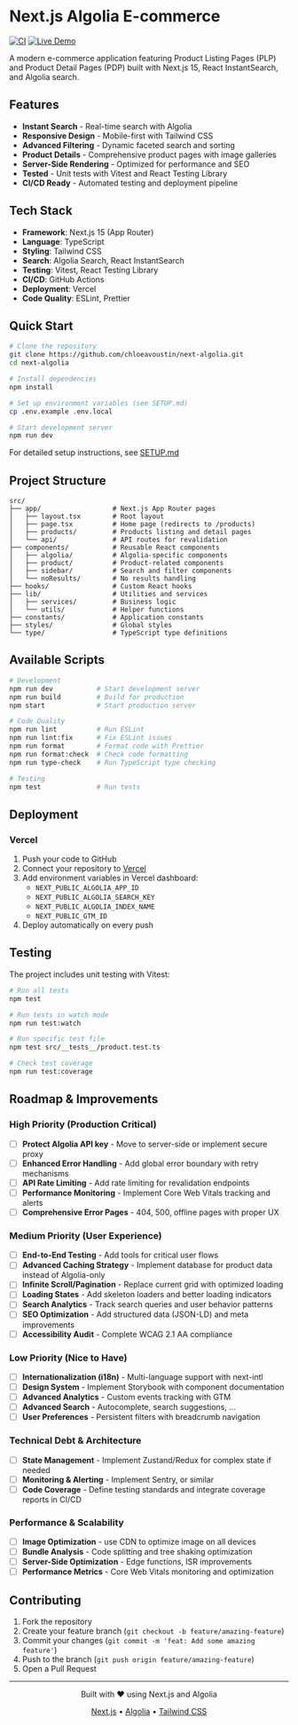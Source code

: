 # Next.js Algolia E-commerce

[![CI](https://github.com/chloeavoustin/next-algolia/actions/workflows/ci.yml/badge.svg)](https://github.com/chloeavoustin/next-algolia/actions/workflows/ci.yml)
[![Live Demo](https://img.shields.io/badge/demo-live-green)](https://next-algolia-git-main-chloe-jardins-projects.vercel.app/)

A modern e-commerce application featuring Product Listing Pages (PLP) and Product Detail Pages (PDP) built with Next.js 15, React InstantSearch, and Algolia search.

## Features

- **Instant Search** - Real-time search with Algolia
- **Responsive Design** - Mobile-first with Tailwind CSS
- **Advanced Filtering** - Dynamic faceted search and sorting
- **Product Details** - Comprehensive product pages with image galleries
- **Server-Side Rendering** - Optimized for performance and SEO
- **Tested** - Unit tests with Vitest and React Testing Library
- **CI/CD Ready** - Automated testing and deployment pipeline

## Tech Stack

- **Framework**: Next.js 15 (App Router)
- **Language**: TypeScript
- **Styling**: Tailwind CSS
- **Search**: Algolia Search, React InstantSearch
- **Testing**: Vitest, React Testing Library
- **CI/CD**: GitHub Actions
- **Deployment**: Vercel
- **Code Quality**: ESLint, Prettier

## Quick Start

```bash
# Clone the repository
git clone https://github.com/chloeavoustin/next-algolia.git
cd next-algolia

# Install dependencies
npm install

# Set up environment variables (see SETUP.md)
cp .env.example .env.local

# Start development server
npm run dev
```

For detailed setup instructions, see [SETUP.md](SETUP.md)

## Project Structure

```
src/
├── app/                  # Next.js App Router pages
│   ├── layout.tsx        # Root layout
│   ├── page.tsx          # Home page (redirects to /products)
│   ├── products/         # Products listing and detail pages
│   └── api/              # API routes for revalidation
├── components/           # Reusable React components
│   ├── algolia/          # Algolia-specific components
│   ├── product/          # Product-related components
│   ├── sidebar/          # Search and filter components
│   └── noResults/        # No results handling
├── hooks/                # Custom React hooks
├── lib/                  # Utilities and services
│   ├── services/         # Business logic
│   └── utils/            # Helper functions
├── constants/            # Application constants
├── styles/               # Global styles
└── type/                 # TypeScript type definitions
```

## Available Scripts

```bash
# Development
npm run dev           # Start development server
npm run build         # Build for production
npm start             # Start production server

# Code Quality
npm run lint          # Run ESLint
npm run lint:fix      # Fix ESLint issues
npm run format        # Format code with Prettier
npm run format:check  # Check code formatting
npm run type-check    # Run TypeScript type checking

# Testing
npm test              # Run tests
```

## Deployment

### Vercel

1. Push your code to GitHub
2. Connect your repository to [Vercel](https://vercel.com)
3. Add environment variables in Vercel dashboard:
   - `NEXT_PUBLIC_ALGOLIA_APP_ID`
   - `NEXT_PUBLIC_ALGOLIA_SEARCH_KEY`
   - `NEXT_PUBLIC_ALGOLIA_INDEX_NAME`
   - `NEXT_PUBLIC_GTM_ID`
4. Deploy automatically on every push

## Testing

The project includes unit testing with Vitest:

```bash
# Run all tests
npm test

# Run tests in watch mode
npm run test:watch

# Run specific test file
npm test src/__tests__/product.test.ts

# Check test coverage
npm run test:coverage
```

## Roadmap & Improvements

### High Priority (Production Critical)

- [ ] **Protect Algolia API key** - Move to server-side or implement secure proxy
- [ ] **Enhanced Error Handling** - Add global error boundary with retry mechanisms
- [ ] **API Rate Limiting** - Add rate limiting for revalidation endpoints
- [ ] **Performance Monitoring** - Implement Core Web Vitals tracking and alerts
- [ ] **Comprehensive Error Pages** - 404, 500, offline pages with proper UX

### Medium Priority (User Experience)

- [ ] **End-to-End Testing** - Add tools for critical user flows
- [ ] **Advanced Caching Strategy** - Implement database for product data instead of Algolia-only
- [ ] **Infinite Scroll/Pagination** - Replace current grid with optimized loading
- [ ] **Loading States** - Add skeleton loaders and better loading indicators
- [ ] **Search Analytics** - Track search queries and user behavior patterns
- [ ] **SEO Optimization** - Add structured data (JSON-LD) and meta improvements
- [ ] **Accessibility Audit** - Complete WCAG 2.1 AA compliance

### Low Priority (Nice to Have)

- [ ] **Internationalization (i18n)** - Multi-language support with next-intl
- [ ] **Design System** - Implement Storybook with component documentation
- [ ] **Advanced Analytics** - Custom events tracking with GTM
- [ ] **Advanced Search** - Autocomplete, search suggestions, ...
- [ ] **User Preferences** - Persistent filters with breadcrumb navigation

### Technical Debt & Architecture

- [ ] **State Management** - Implement Zustand/Redux for complex state if needed
- [ ] **Monitoring & Alerting** - Implement Sentry, or similar
- [ ] **Code Coverage** - Define testing standards and integrate coverage reports in CI/CD

### Performance & Scalability

- [ ] **Image Optimization** - use CDN to optimize image on all devices
- [ ] **Bundle Analysis** - Code splitting and tree shaking optimization
- [ ] **Server-Side Optimization** - Edge functions, ISR improvements
- [ ] **Performance Metrics** - Core Web Vitals monitoring and optimization

## Contributing

1. Fork the repository
2. Create your feature branch (`git checkout -b feature/amazing-feature`)
3. Commit your changes (`git commit -m 'feat: Add some amazing feature'`)
4. Push to the branch (`git push origin feature/amazing-feature`)
5. Open a Pull Request

---

<div align="center">
  <p>Built with ❤️ using Next.js and Algolia</p>
  <p>
    <a href="https://nextjs.org">Next.js</a> •
    <a href="https://www.algolia.com">Algolia</a> •
    <a href="https://tailwindcss.com">Tailwind CSS</a>
  </p>
</div>
